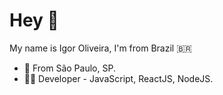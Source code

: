 # Hey 👋

My name is Igor Oliveira, I'm from Brazil 🇧🇷 


- 📍 From São Paulo, SP.
- 👨‍💻 Developer - JavaScript, ReactJS, NodeJS.
